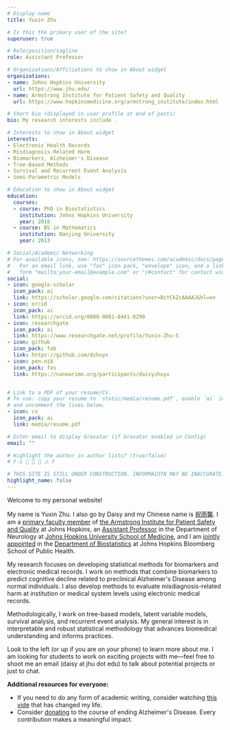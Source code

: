 ```yaml
---
# Display name
title: Yuxin Zhu

# Is this the primary user of the site?
superuser: true

# Role/position/tagline
role: Assistant Professor

# Organizations/Affiliations to show in About widget
organizations:
- name: Johns Hopkins University
  url: https://www.jhu.edu/
- name: Armstrong Institute for Patient Safety and Quality
  url: https://www.hopkinsmedicine.org/armstrong_institute/index.html

# Short bio (displayed in user profile at end of posts)
bio: My research interests include .

# Interests to show in About widget
interests:
- Electronic Health Records
- Misdiagnosis-Related Harm
- Biomarkers, Alzheimer's Disease
- Tree-Based Methods
- Survival and Recurrent Event Analysis
- Semi-Parametric Models

# Education to show in About widget
education:
  courses:
  - course: PhD in Biostatistics
    institution: Johns Hopkins University
    year: 2018
  - course: BS in Mathematics
    institution: Nanjing University
    year: 2013

# Social/Academic Networking
# For available icons, see: https://sourcethemes.com/academic/docs/page-builder/#icons
#   For an email link, use "fas" icon pack, "envelope" icon, and a link in the
#   form "mailto:your-email@example.com" or "/#contact" for contact widget.
social:
- icon: google-scholar
  icon_pack: ai
  link: https://scholar.google.com/citations?user=BcYCkZcAAAAJ&hl=en
- icon: orcid
  icon_pack: ai
  link: https://orcid.org/0000-0001-8441-0290
- icon: researchgate
  icon_pack: ai
  link: https://www.researchgate.net/profile/Yuxin-Zhu-5
- icon: github
  icon_pack: fab
  link: https://github.com/dzhuyx
- icon: pen-nib
  icon_pack: fas
  link: https://nanowrimo.org/participants/daisyzhuyx


# Link to a PDF of your resume/CV.
# To use: copy your resume to `static/media/resume.pdf`, enable `ai` icons in `params.toml`, 
# and uncomment the lines below.
- icon: cv
  icon_pack: ai
  link: media/resume.pdf

# Enter email to display Gravatar (if Gravatar enabled in Config)
email: ""

# Highlight the author in author lists? (true/false)
# ❗️ ⚠️ 🚧 🚧 🚧 ⚠️ ❗️

# THIS SITE IS STILL UNDER CONSTRUCTION. INFORMAIOTN MAY BE INACCURATE.
highlight_name: false
---
```



Welcome to my personal website! 

My name is Yuxin Zhu. I also go by Daisy and my Chinese name is [祝雨馨](https://www.name-coach.com/yuxin-zhu-15d331b8-8dc2-4c44-8206-ef685ebf2bdb). I am a [primary faculty member](https://www.hopkinsmedicine.org/armstrong_institute/about/faculty/) of [the Armstrong Institute for Patient Safety and Quality](https://www.hopkinsmedicine.org/armstrong_institute/index.html) at Johns Hopkins, an [Assistant Professor](https://www.hopkinsmedicine.org/profiles/details/yuxin-zhu) in the Department of Neurology at [Johns Hopkins University School of Medicine](https://www.hopkinsmedicine.org/som/), and I am [jointly appointed](https://publichealth.jhu.edu/faculty/4387/yuxin-zhu) in the [Department of Biostatistics](https://publichealth.jhu.edu/departments/biostatistics) at Johns Hopkins Bloomberg School of Public Health.


My research focuses on developing statistical methods for biomarkers and electronic medical records. I work on methods that combine biomarkers to predict cognitive decline related to preclinical Alzheimer's Disease among normal individuals. I also develop methods to evaluate misdiagnosis-related harm at institution or medical system levels using electronic medical records. 

Methodologically, I work on tree-based models, latent variable models, survival analysis, and recurrent event analysis. My general interest is in interpretable and robust statistical methodology that advances biomedical understanding and informs practices.

Look to the left (or up if you are on your phone) to learn more about me. I am looking for students to work on exciting projects with me—feel free to shoot me an email (daisy at jhu dot edu) to talk about potential projects or just to chat.

**Additional resources for everyone:**
- If you need to do any form of academic writing, consider watching [this vide](https://youtu.be/vtIzMaLkCaM?si=UwUsmy4sCUUESphI) that has changed my life.
- Consider [donating](https://act.alz.org/site/TR?fr_id=17669&pg=personal&px=24034681) to the course of ending Alzheimer's Disease. Every contribution makes a meaningful impact.
